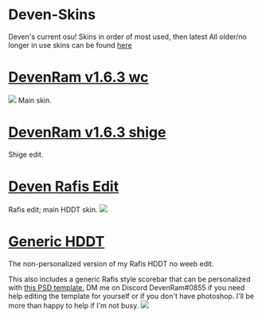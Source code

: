 # Deven-Skins
Deven's current osu! Skins
in order of most used, then latest
All older/no longer in use skins can be found [here](https://github.com/DevenRam/Deven-Skins-Old/blob/master/README.md)

# [DevenRam v1.6.3 wc](https://drive.google.com/uc?export=download&id=1XFJ1L14FAFSqLWy5ezJwpBizuEC8am3l)
![](https://osu.ppy.sh/ss/15415652/dfb1)
Main skin.

# [DevenRam v1.6.3 shige](https://drive.google.com/uc?export=download&id=1KxFhB1uOKEbq5gJYHhaOgbKHaSRo4S8x)
Shige edit.

# [Deven Rafis Edit](https://drive.google.com/uc?export=download&id=14fhcQ8-9ehcb0tcx_o2CPBcPLpQJxCVo)
Rafis edit; main HDDT skin.
![](https://osu.ppy.sh/ss/15180097/d712)

# [Generic HDDT](https://drive.google.com/uc?export=download&id=1FaAFZQozLmhfTD9uQW0CvIgv7p3-T9fH)
The non-personalized version of my Rafis HDDT no weeb edit.

This also includes a generic Rafis style scorebar that can be personalized with [this PSD template.](https://drive.google.com/uc?export=download&id=1b934NqrD43_Ifdo9wAi8a_d3gUy9i1kh) DM me on Discord DevenRam#0855 if you need help editing the template for yourself or if you don't have photoshop.  I'll be more than happy to help if I'm not busy.
![](https://osu.ppy.sh/ss/15180085/ea3d)
